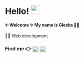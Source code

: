 # Hello! <img src="https://raw.githubusercontent.com/MartinHeinz/MartinHeinz/master/wave.gif" width="30px"> 
#### ✨ Welcome ✨ My name is Giezka  🙋‍♀️<br>
👩‍💻 Web development <br>
### Find me 👉 <a target="_blank" href="https://www.instagram.com/giezkavebya/"><img align="center" alt="Instagram" width="20px" src="https://cdn.jsdelivr.net/npm/simple-icons@v3/icons/instagram.svg" /></a> <a target="_blank" href="https://www.linkedin.com/in/giezkavebyagustin/"><img align="center" alt="Linkedin" width="20px" src="https://cdn.jsdelivr.net/npm/simple-icons@v3/icons/linkedin.svg" /></a>

